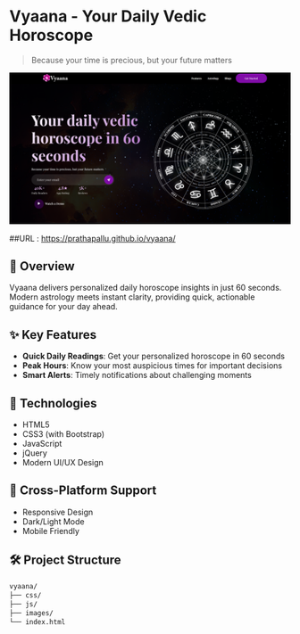 # Vyaana - Your Daily Vedic Horoscope

> Because your time is precious, but your future matters

![Vyaana Preview](/images/readme.png)

##URL : https://prathapallu.github.io/vyaana/

## 🌟 Overview
Vyaana delivers personalized daily horoscope insights in just 60 seconds. Modern astrology meets instant clarity, providing quick, actionable guidance for your day ahead.

## ✨ Key Features
- **Quick Daily Readings**: Get your personalized horoscope in 60 seconds
- **Peak Hours**: Know your most auspicious times for important decisions
- **Smart Alerts**: Timely notifications about challenging moments


## 💫 Technologies
- HTML5
- CSS3 (with Bootstrap)
- JavaScript
- jQuery
- Modern UI/UX Design

## 📱 Cross-Platform Support
- Responsive Design
- Dark/Light Mode
- Mobile Friendly

## 🛠️ Project Structure
```
vyaana/
├── css/
├── js/
├── images/
└── index.html
```
